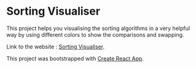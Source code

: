 # Sorting Visualiser
This project helps you visualising the sorting algorithms in a very helpful way by using different colors to show the comparisons and swapping.

Link to the website : [Sorting Visualiser](https://sorting-vizualizer.netlify.app/).

This project was bootstrapped with [Create React App](https://github.com/facebook/create-react-app).
